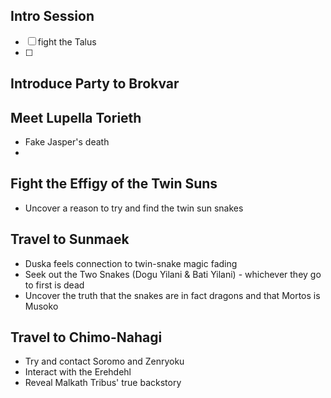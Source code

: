 ## Intro Session
- [ ] fight the Talus
- [ ] 

## Introduce Party to Brokvar

## Meet Lupella Torieth
- Fake Jasper's death
- 
## Fight the Effigy of the Twin Suns
- Uncover a reason to try and find the twin sun snakes

## Travel to Sunmaek
- Duska feels connection to twin-snake magic fading
- Seek out the Two Snakes (Dogu Yilani & Bati Yilani) - whichever they go to first is dead
- Uncover the truth that the snakes are in fact dragons and that Mortos is Musoko

## Travel to Chimo-Nahagi
- Try and contact Soromo and Zenryoku
- Interact with the Erehdehl
- Reveal Malkath Tribus' true backstory
